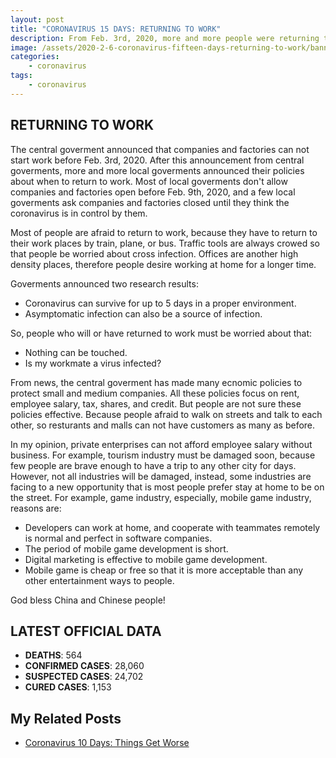 ```yaml
---
layout: post
title: "CORONAVIRUS 15 DAYS: RETURNING TO WORK"
description: From Feb. 3rd, 2020, more and more people were returning to work from their hometowns. But it doesn't mean that coronavirus has passed. The Chinese ecnomic is facing a huge challenge that it was never seen.
image: /assets/2020-2-6-coronavirus-fifteen-days-returning-to-work/banner.jpg
categories:
    - coronavirus
tags:
    - coronavirus
---
```


## RETURNING TO WORK

The central goverment announced that companies and factories can not start work before Feb. 3rd, 2020. After this announcement from central goverments, more and more local goverments announced their policies about when to return to work. Most of local goverments don't allow companies and factories open before Feb. 9th, 2020, and a few local goverments ask companies and factories closed until they think the coronavirus is in control by them.

Most of people are afraid to return to work, because they have to return to their work places by train, plane, or bus. Traffic tools are always crowed so that people be worried about cross infection. Offices are another high density places, therefore people desire working at home for a longer time.

Goverments announced two research results:

* Coronavirus can survive for up to 5 days in a proper environment.
* Asymptomatic infection can also be a source of infection.

So, people who will or have returned to work must be worried about that:

* Nothing can be touched.
* Is my workmate a virus infected?

From news, the central goverment has made many ecnomic policies to protect small and medium companies. All these policies focus on rent, employee salary, tax, shares, and credit. But people are not sure these policies effective. Because people afraid to walk on streets and talk to each other, so resturants and malls can not have customers as many as before.

In my opinion, private enterprises can not afford employee salary without business. For example, tourism industry must be damaged soon, because few people are brave enough to have a trip to any other city for days. However, not all industries will be damaged, instead, some industries are facing to a new opportunity that is most people prefer stay at home to be on the street. For example, game industry, especially, mobile game industry, reasons are:

* Developers can work at home, and cooperate with teammates remotely is normal and perfect in software companies.
* The period of mobile game development is short.
* Digital marketing is effective to mobile game development.
* Mobile game is cheap or free so that it is more acceptable than any other entertainment ways to people.

God bless China and Chinese people!

## LATEST OFFICIAL DATA

* **DEATHS**: 564
* **CONFIRMED CASES**: 28,060
* **SUSPECTED CASES**: 24,702
* **CURED CASES**: 1,153

## My Related Posts

* [Coronavirus 10 Days: Things Get Worse](/coronavirus/2020-1-30-coronavirus-ten-days-things-get-worse.md)
